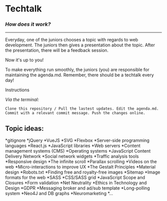 # Techtalk

### *How does it work?*
___

Everyday, one of the juniors chooses a topic with regards to web development. The juniors then gives a presentation about the topic. After the presentation, there will be a feedback session. 

Now it's up to you!

To make everything run smoothly, the juniors (you) are responsible for maintaining the agenda.md.
Remember, there should be a techtalk every day!

Instructions

*Via the terminal:*  

`Clone this repository / Pull the lastest updates.
Edit the agenda.md.
Commit with a relevant commit message.
Push the changes online.`

## Topic ideas:

*gitignore
*jQuery
*VueJS
*SVG
*Flexbox
*Server-side programming languages 
*React.js
*JavaScript libraries 
*Web servers 
*Content management systems (CMS) 
*Operating systems 
*JavaScript Content Delivery Network 
*Social network widgets 
*Traffic analysis tools 
*Responsive design
*The infinite scroll
*Parallax scrolling 
*Videos on the web
*Micro-interactions to improve UX 
*The Gestalt Principles
*Material design
*Robots.txt
*Finding free and royalty-free images
*Sitemap
*Image formats for the web
*SASS
*CSS/SASS grid
*JavaScript Scope and Closures
*Form validation
*Net Neutrality
*Ethics in Technology and Design
*GDPR
*Messaging broker and ad/sub template
*Long-polling system
*Neo4J and DB graphs
*Neuromarketing
*...
